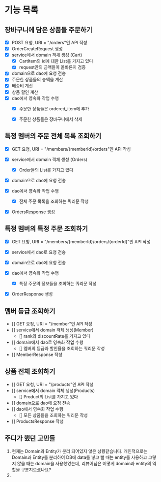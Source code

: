# 기능 목록

## 장바구니에 담은 상품들 주문하기
- [x] POST 요청, URI = "/orders"인 API 작성
- [x] OrderCreateRequest 생성
- [x] service에서 domain 객체 생성 (Cart)
  - [x] CartItem의 id에 대한 List를 가지고 있다
  - [x] request안의 금액들이 올바른지 검증
- [x] domain으로 dao에 요청 전송
- [x] 주문한 상품들의 총액을 계산
- [x] 배송비 계산
- [x] 상품 할인 계산
- [x] dao에서 영속화 작업 수행
  - [x] 주문한 상품들은 ordered_item에 추가
  - [x] 주문한 상품들은 장바구니에서 삭제


## 특정 멤버의 주문 전체 목록 조회하기
- [x] GET 요청, URI = "/members/{memberId}/orders"인 API 작성
- [x] service에서 domain 객체 생성 (Orders)
  - [x] Order들의 List를 가지고 있다 
- [x] domain으로 dao에 요청 전송
- [x] dao에서 영속화 작업 수행
  - [x] 전체 주문 목록을 조회하는 쿼리문 작성
- [x] OrdersResponse 생성


## 특정 멤버의 특정 주문 조회하기
- [x] GET 요청, URI = "/members/{memberId}/orders/{orderId}"인 API 작성
- [x] service에서 dao로 요청 전송
- [x] domain으로 dao에 요청 전송
- [x] dao에서 영속화 작업 수행
  - [x] 특정 주문의 정보들을 조회하는 쿼리문 작성
- [x] OrderResponse 생성


## 멤버 등급 조회하기
- [] GET 요청, URI = "/member"인 API 작성
- [] service에서 domain 객체 생성(Member)
  - [] rank와 discountRate를 가지고 있다
- [] domain에서 dao로 영속화 작업 수행
  - [] 멤버의 등급과 할인율을 조회하는 쿼리문 작성
- [] MemberResponse 작성 

## 상품 전체 조회하기
- [] GET 요청, URI = "/products"인 API 작성
- [] service에서 domain 객체 생성(Products)
  - [] Product의 List를 가지고 있다 
- [] domain으로 dao에 요청 전송
- [] dao에서 영속화 작업 수행
  - [] 모든 상품들을 조회하는 쿼리문 작성 
- [] ProductsResponse 작성


## 주디가 했던 고민들
1. 현재는 Domain과 Entity가 분리 되어있지 않은 상황같습니다. 개인적으로는 Domain과 Entity를 분리하여 DB에 data를 넣고 뺄 때는 entity를 사용하고 그렇지 않을 때는 domain을 사용했었는데, 리뷰어님은 어떻게 domain과 entity의 역할을 구분지으셨나요?
2. 

